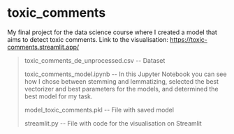 # toxic_comments
My final project for the data science course where I created a model that aims to detect toxic comments.
Link to the visualisation: https://toxic-comments.streamlit.app/

> toxic_comments_de_unprocessed.csv -- Dataset
> 
> toxic_comments_model.ipynb -- In this Jupyter Notebook you can see how I chose between stemming and lemmatizing, selected the best vectorizer and best parameters for the models, and determined the best model for my task.
> 
> model_toxic_comments.pkl -- File with saved model
> 
> streamlit.py -- File with code for the visualisation on Streamlit

